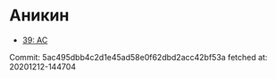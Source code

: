 # Аникин
- [39: AC](39.md)

Commit: 5ac495dbb4c2d1e45ad58e0f62dbd2acc42bf53a
 fetched at: 20201212-144704
